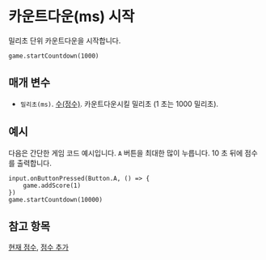# 카운트다운(ms) 시작

밀리초 단위 카운트다운을 시작합니다.

```sig
game.startCountdown(1000)
```

## 매개 변수

* `밀리초(ms)`. [수(정수)](/types/number). 카운트다운시킬 밀리초 (1 초는 1000 밀리초).

## 예시

다음은 간단한 게임 코드 예시입니다. `A` 버튼을 최대한 많이 누릅니다. 10 초 뒤에 점수를 출력합니다.

```blocks
input.onButtonPressed(Button.A, () => {
    game.addScore(1)
})
game.startCountdown(10000)
```

## 참고 항목

[현재 점수](/reference/game/score), [점수 추가](/reference/game/add-score)